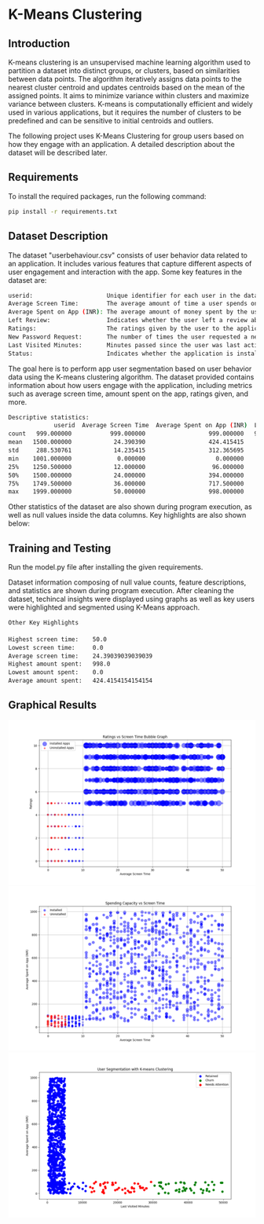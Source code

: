 # K-Means Clustering

## Introduction

K-means clustering is an unsupervised machine learning algorithm used to partition a dataset into distinct groups, or clusters, based on similarities between data points. The algorithm iteratively assigns data points to the nearest cluster centroid and updates centroids based on the mean of the assigned points. It aims to minimize variance within clusters and maximize variance between clusters. K-means is computationally efficient and widely used in various applications, but it requires the number of clusters to be predefined and can be sensitive to initial centroids and outliers.

The following project uses K-Means Clustering for group users based on how they engage with an application. A detailed description about the dataset will be described later.

## Requirements

To install the required packages, run the following command:

```bash
pip install -r requirements.txt
```

## Dataset Description

The dataset "userbehaviour.csv" consists of user behavior data related to an application. It includes various features that capture different aspects of user engagement and interaction with the app. Some key features in the dataset are:

```bash
userid:                     Unique identifier for each user in the dataset.
Average Screen Time:        The average amount of time a user spends on the application.
Average Spent on App (INR): The average amount of money spent by the user on the application.
Left Review:                Indicates whether the user left a review about their experience on the application (1 for true, 0 for false).
Ratings:                    The ratings given by the user to the application.
New Password Request:       The number of times the user requested a new password.
Last Visited Minutes:       Minutes passed since the user was last active on the application.
Status:                     Indicates whether the application is installed or uninstalled by the user.
```

The goal here is to perform app user segmentation based on user behavior data using the K-means clustering algorithm. The dataset provided contains information about how users engage with the application, including metrics such as average screen time, amount spent on the app, ratings given, and more.


```bash
Descriptive statistics:
             userid  Average Screen Time  Average Spent on App (INR)  Left Review     Ratings  New Password Request  Last Visited Minutes
count   999.000000           999.000000                  999.000000   999.000000  999.000000            999.000000            999.000000
mean   1500.000000            24.390390                  424.415415     0.497497    6.513514              4.941942           5110.898899
std     288.530761            14.235415                  312.365695     0.500244    2.701511              2.784626           8592.036516
min    1001.000000             0.000000                    0.000000     0.000000    0.000000              1.000000            201.000000
25%    1250.500000            12.000000                   96.000000     0.000000    5.000000              3.000000           1495.500000
50%    1500.000000            24.000000                  394.000000     0.000000    7.000000              5.000000           2865.000000
75%    1749.500000            36.000000                  717.500000     1.000000    9.000000              7.000000           4198.000000
max    1999.000000            50.000000                  998.000000     1.000000   10.000000             15.000000          49715.000000
```

Other statistics of the dataset are also shown during program execution, as well as null values inside the data columns.
Key highlights are also shown below:


## Training and Testing

Run the model.py file after installing the given requirements.

Dataset information composing of null value counts, feature descriptions, and statistics are shown during program execution. After cleaning the dataset, techincal insights were displayed using graphs as well as key users were
highlighted and segmented  using K-Means approach.

```bash
Other Key Highlights

Highest screen time:    50.0
Lowest screen time:     0.0
Average screen time:    24.39039039039039
Highest amount spent:   998.0
Lowest amount spent:    0.0
Average amount spent:   424.4154154154154
```

## Graphical Results

![1](Graphs/Ratings%20vs%20Screen%20Time.png)
![2](Graphs/Spending%20Capacity%20vs%20Screen%20Time.png)
![3](Graphs/User%20Segmentation%20with%20K-means%20Clustering.png)
